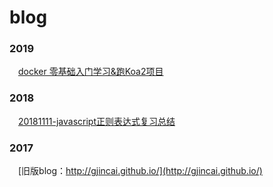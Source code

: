 # blog

### 2019
&emsp;[docker 零基础入门学习&跑Koa2项目](https://github.com/gjincai/blog/blob/master/resource/docs/docker%20%E9%9B%B6%E5%9F%BA%E7%A1%80%E5%85%A5%E9%97%A8%E5%AD%A6%E4%B9%A0%26%E8%B7%91Koa2%E9%A1%B9%E7%9B%AE.md)

### 2018
&emsp;[20181111-javascript正则表达式复习总结](https://github.com/gjincai/blog/issues/1)

### 2017
&emsp;[旧版blog：http://gjincai.github.io/](http://gjincai.github.io/)
